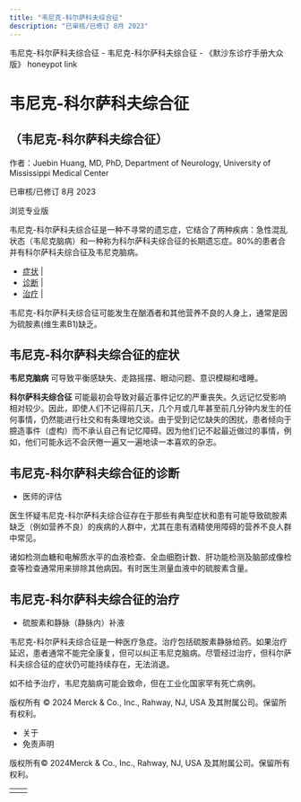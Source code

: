 ```yaml
---
title: "韦尼克-科尔萨科夫综合征"
description: "已审核/已修订 8月 2023"
---
```


﻿韦尼克\-科尔萨科夫综合征 \- 韦尼克\-科尔萨科夫综合征 \- 《默沙东诊疗手册大众版》 honeypot link

# 韦尼克-科尔萨科夫综合征

## （韦尼克-科尔萨科夫综合征）

作者：Juebin Huang, MD, PhD, Department of Neurology, University of Mississippi Medical
Center

已审核/已修订 8月 2023

浏览专业版

韦尼克-科尔萨科夫综合征是一种不寻常的遗忘症，它结合了两种疾病：急性混乱状态（韦尼克脑病）和一种称为科尔萨科夫综合征的长期遗忘症。80%的患者合并有科尔萨科夫综合征及韦尼克脑病。

- [症状](#症状_v26414749_zh) \|
- [诊断](#诊断_v26414758_zh) \|
- [治疗](#治疗_v26414765_zh) \|

韦尼克-科尔萨科夫综合征可能发生在酗酒者和其他营养不良的人身上，通常是因为硫胺素(维生素B1)缺乏。

## 韦尼克-科尔萨科夫综合征的症状

**韦尼克脑病** 可导致平衡感缺失、走路摇摆、眼动问题、意识模糊和嗜睡。

**科尔萨科夫综合征** 可能最初会导致对最近事件记忆的严重丧失。久远记忆受影响相对较少。因此，即使人们不记得前几天，几个月或几年甚至前几分钟内发生的任何事情，仍然能进行社交和有条理地交谈。由于受到记忆缺失的困扰，患者倾向于臆造事件（虚构）而不承认自己有记忆障碍。因为他们记不起最近做过的事情，例如，他们可能永远不会厌倦一遍又一遍地读一本喜欢的杂志。

## 韦尼克-科尔萨科夫综合征的诊断

- 医师的评估


医生怀疑韦尼克-科尔萨科夫综合征存在于那些有典型症状和患有可能导致硫胺素缺乏（例如营养不良）的疾病的人群中，尤其在患有酒精使用障碍的营养不良人群中常见。

诸如检测血糖和电解质水平的血液检查、全血细胞计数、肝功能检测及脑部成像检查等检查通常用来排除其他病因。有时医生测量血液中的硫胺素含量。

## 韦尼克-科尔萨科夫综合征的治疗

- 硫胺素和静脉（静脉内）补液


韦尼克-科尔萨科夫综合征是一种医疗急症。治疗包括硫胺素静脉给药。如果治疗延迟，患者通常不能完全康复，但可以纠正韦尼克脑病。尽管经过治疗，但科尔萨科夫综合征的症状仍可能持续存在，无法消退。

如不给予治疗，韦尼克脑病可能会致命，但在工业化国家罕有死亡病例。



版权所有 © 2024
Merck & Co., Inc., Rahway, NJ, USA 及其附属公司。保留所有权利。

- 关于
- 免责声明

版权所有© 2024Merck & Co., Inc., Rahway, NJ, USA 及其附属公司。保留所有权利。

|     |     |
| --- | --- |
|  |  |